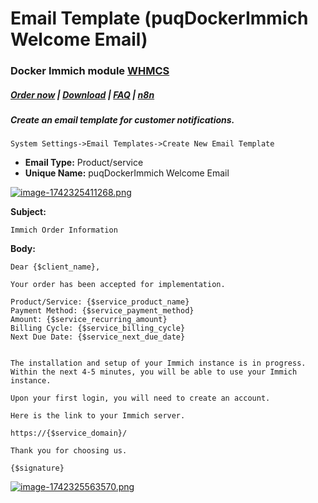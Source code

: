 # Email Template (puqDockerImmich Welcome Email)

### Docker Immich module **[WHMCS](https://puqcloud.com/link.php?id=77)** 

#####  [Order now](https://puqcloud.com/whmcs-module-docker-immich.php) | [Download](https://download.puqcloud.com/WHMCS/servers/PUQ_WHMCS-Docker-Immich/) | [FAQ](https://faq.puqcloud.com/) | [n8n](https://puqcloud.com/link.php?id=117)

##### Create an email template for customer notifications.

```
System Settings->Email Templates->Create New Email Template
```

- **Email Type:** Product/service
- **Unique Name:** puqDockerImmich Welcome Email

[![image-1742325411268.png](https://doc.puq.info/uploads/images/gallery/2025-03/scaled-1680-/image-1742325411268.png)](https://doc.puq.info/uploads/images/gallery/2025-03/image-1742325411268.png)

**Subject:**

```
Immich Order Information
```

**Body:**

```
Dear {$client_name},

Your order has been accepted for implementation.

Product/Service: {$service_product_name}
Payment Method: {$service_payment_method}
Amount: {$service_recurring_amount}
Billing Cycle: {$service_billing_cycle}
Next Due Date: {$service_next_due_date}


The installation and setup of your Immich instance is in progress.
Within the next 4-5 minutes, you will be able to use your Immich instance.

Upon your first login, you will need to create an account.

Here is the link to your Immich server.

https://{$service_domain}/

Thank you for choosing us.

{$signature}
```

[![image-1742325563570.png](https://doc.puq.info/uploads/images/gallery/2025-03/scaled-1680-/image-1742325563570.png)](https://doc.puq.info/uploads/images/gallery/2025-03/image-1742325563570.png)
